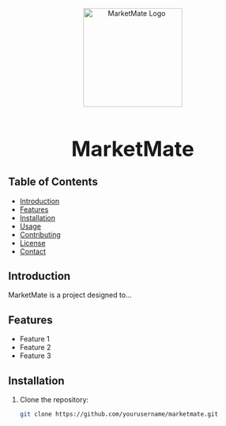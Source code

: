

<div align="center">
  <img src="/images/Logo.png" alt="MarketMate Logo" width="200">
  <h1 style="font-size: 3em;">MarketMate</h1>
</div>

## Table of Contents
- [Introduction](#introduction)
- [Features](#features)
- [Installation](#installation)
- [Usage](#usage)
- [Contributing](#contributing)
- [License](#license)
- [Contact](#contact)

## Introduction
MarketMate is a project designed to...

## Features
- Feature 1
- Feature 2
- Feature 3

## Installation
1. Clone the repository:
   ```bash
   git clone https://github.com/yourusername/marketmate.git

